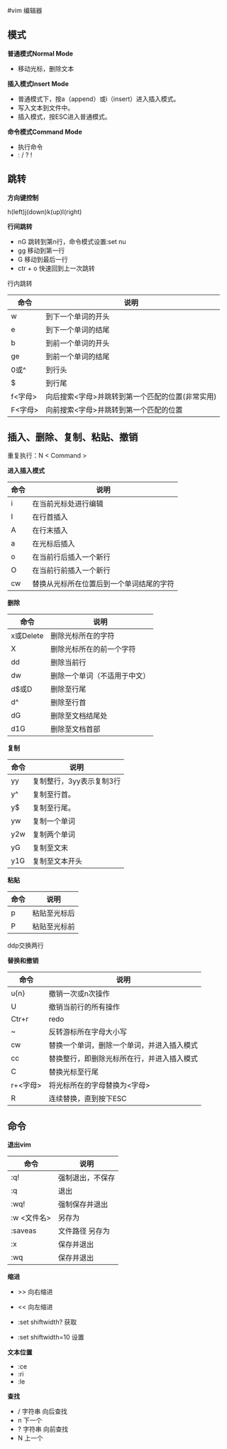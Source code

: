 #vim 编辑器

## 模式

**普通模式Normal Mode**

- 移动光标，删除文本

**插入模式Insert Mode**

- 普通模式下，按a（append）或i（insert）进入插入模式。
- 写入文本到文件中。
- 插入模式，按ESC进入普通模式。

**命令模式Command Mode**
- 执行命令
- : / ? !

## 跳转

**方向键控制**

h(left)j(down)k(up)l(right) 

**行间跳转**

- nG 跳转到第n行，命令模式设置:set nu 
- gg 移动到第一行
- G 移动到最后一行
- ctr + o 快速回到上一次跳转 

行内跳转

命令|	说明
--|--
w	|到下一个单词的开头
e	|到下一个单词的结尾
b	|到前一个单词的开头
ge	|到前一个单词的结尾
0或^	|到行头
$	|到行尾
f<字母>	|向后搜索<字母>并跳转到第一个匹配的位置(非常实用)
F<字母>	|向前搜索<字母>并跳转到第一个匹配的位置


## 插入、删除、复制、粘贴、撤销

重复执行：N < Command >

**进入插入模式**

命令	|说明
--|--
i	|在当前光标处进行编辑
I	|在行首插入
A	|在行末插入
a	|在光标后插入
o	|在当前行后插入一个新行
O	|在当前行前插入一个新行
cw	|替换从光标所在位置后到一个单词结尾的字符

**删除**

命令	|说明
--|--
x或Delete	|删除光标所在的字符
X	|删除光标所在的前一个字符
dd	|删除当前行
dw	|删除一个单词（不适用于中文）
d$或D	|删除至行尾
d^	|删除至行首
dG	|删除至文档结尾处
d1G	|删除至文档首部


**复制**

命令	|说明
--|--
yy	|复制整行，3yy表示复制3行
y^	|复制至行首。
y$	|复制至行尾。
yw	|复制一个单词
y2w	|复制两个单词
yG	|复制至文末
y1G	|复制至文本开头


**粘贴**

命令	|说明
--|--
p	|粘贴至光标后
P	|粘贴至光标前


ddp交换两行

**替换和撤销**

命令	|说明
--|--
u{n}	|撤销一次或n次操作
U	|撤销当前行的所有操作
Ctr+r	|redo
~	|反转游标所在字母大小写
cw	|替换一个单词，删除一个单词，并进入插入模式
cc	|替换整行，即删除光标所在行，并进入插入模式
C	|替换光标至行尾
r+<字母>	|将光标所在的字母替换为<字母>
R	|连续替换，直到按下ESC


## 命令

**退出vim**

命令	|说明
--|--
:q!	|强制退出，不保存
:q	|退出
:wq!	|强制保存并退出
:w <文件名>	|另存为
:saveas |文件路径	另存为
:x	|保存并退出
:wq	|保存并退出

**缩进**

- \>\> 向右缩进 
- << 向左缩进
- :set shiftwidth? 获取 
- :set shiftwidth=10 设置


**文本位置**

- :ce
- :ri
- :le

**查找**

- / 字符串 向后查找 
- n 下一个
- ? 字符串 向前查找
- N 上一个


